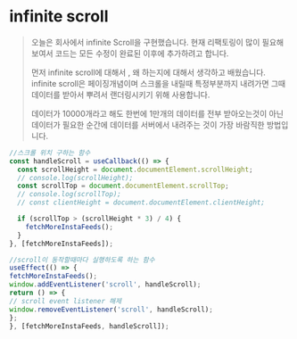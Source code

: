 # infinite scroll

> 오늘은 회사에서 infinite Scroll을 구현했습니다. 현재 리팩토링이 많이 필요해보여서 코드는 모든 수정이 완료된 이후에 추가하려고 합니다.
> 
> 먼저 infinite scroll에 대해서 , 왜 하는지에 대해서 생각하고 배웠습니다. <br />
> infinite scroll은 페이징개념이며 스크롤을 내릴때 특정부분까지 내려가면 그때 데이터를 받아서 뿌려서 랜더링시키기 위해 사용합니다. </br>
> 
> 데이터가 10000개라고 해도 한번에 1만개의 데이터를 전부 받아오는것이 아닌 데이터가 필요한 순간에 데이터를 서버에서 내려주는 것이 가장 바람직한 방법입니다.
> 
```javascript
//스크롤 위치 구하는 함수 
const handleScroll = useCallback(() => {
  const scrollHeight = document.documentElement.scrollHeight;
  // console.log(scrollHeight);
  const scrollTop = document.documentElement.scrollTop;
  // console.log(scrollTop);
  // const clientHeight = document.documentElement.clientHeight;

  if (scrollTop > (scrollHeight * 3) / 4) {
    fetchMoreInstaFeeds();
  }
}, [fetchMoreInstaFeeds]);

//scroll이 동작할때마다 실행하도록 하는 함수
useEffect(() => {
fetchMoreInstaFeeds();
window.addEventListener('scroll', handleScroll);
return () => {
// scroll event listener 해제
window.removeEventListener('scroll', handleScroll);
};
}, [fetchMoreInstaFeeds, handleScroll]);


```